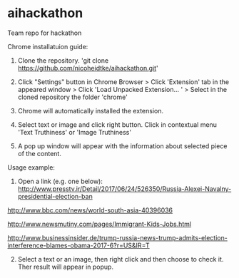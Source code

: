 # aihackathon
Team repo for hackathon

Chrome installatuion guide:

1. Clone the repository.
'git clone https://github.com/nicoheidtke/aihackathon.git'

2.  Click "Settings" button in Chrome Browser >
    Click 'Extension' tab in the appeared window >
    Click 'Load Unpacked Extension... ' >
    Select in the cloned repository the folder 'chrome'

3. Chrome will automatically installed the extension.

4. Select text or image and click right button. Click in contextual menu 'Text Truthiness' or 'Image Truthiness'

5. A pop up window will appear with the information about selected piece of the content.


Usage example:
1. Open a link (e.g. one below):
http://www.presstv.ir/Detail/2017/06/24/526350/Russia-Alexei-Navalny-presidential-election-ban

http://www.bbc.com/news/world-south-asia-40396036

http://www.newsmutiny.com/pages/Immigrant-Kids-Jobs.html

http://www.businessinsider.de/trump-russia-news-trump-admits-election-interference-blames-obama-2017-6?r=US&IR=T

2. Select a text or an image, then right click and then choose to check it. Ther result will appear in popup.
